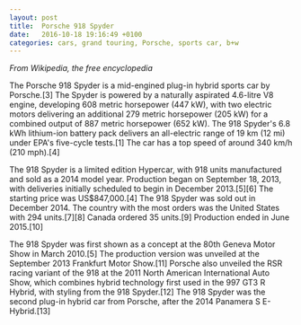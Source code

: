 ```yaml
---
layout: post
title:  Porsche 918 Spyder
date:   2016-10-18 19:16:49 +0100
categories: cars, grand touring, Porsche, sports car, b+w
---
```

_From Wikipedia, the free encyclopedia_

The Porsche 918 Spyder is a mid-engined plug-in hybrid sports car by Porsche.[3] The Spyder is powered by a naturally aspirated 4.6-litre V8 engine, developing 608 metric horsepower (447 kW), with two electric motors delivering an additional 279 metric horsepower (205 kW) for a combined output of 887 metric horsepower (652 kW). The 918 Spyder's 6.8 kWh lithium-ion battery pack delivers an all-electric range of 19 km (12 mi) under EPA's five-cycle tests.[1] The car has a top speed of around 340 km/h (210 mph).[4]

The 918 Spyder is a limited edition Hypercar, with 918 units manufactured and sold as a 2014 model year. Production began on September 18, 2013, with deliveries initially scheduled to begin in December 2013.[5][6] The starting price was US$847,000.[4] The 918 Spyder was sold out in December 2014. The country with the most orders was the United States with 294 units.[7][8] Canada ordered 35 units.[9] Production ended in June 2015.[10]

The 918 Spyder was first shown as a concept at the 80th Geneva Motor Show in March 2010.[5] The production version was unveiled at the September 2013 Frankfurt Motor Show.[11] Porsche also unveiled the RSR racing variant of the 918 at the 2011 North American International Auto Show, which combines hybrid technology first used in the 997 GT3 R Hybrid, with styling from the 918 Spyder.[12] The 918 Spyder was the second plug-in hybrid car from Porsche, after the 2014 Panamera S E-Hybrid.[13]